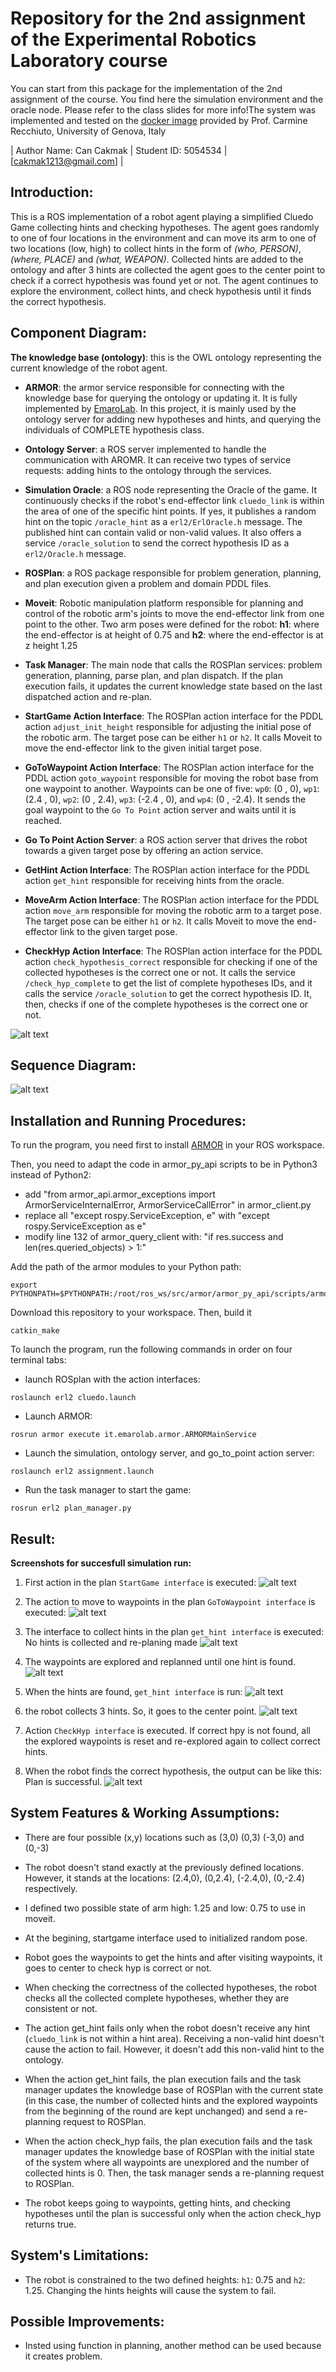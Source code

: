 # Repository for the 2nd assignment of the Experimental Robotics Laboratory course

You can start from this package for the implementation of the 2nd assignment of the course. You find here the simulation environment and the oracle node. Please refer to the class slides for more info!The system was implemented and tested on the [docker image](https://hub.docker.com/repository/docker/carms84/exproblab) provided by Prof. Carmine Recchiuto, University of Genova, Italy

|       Author Name: Can Cakmak   | Student ID: 5054534 |   [cakmak1213@gmail.com]   |


## Introduction:

This is a ROS implementation of a robot agent playing a simplified Cluedo Game collecting hints and checking hypotheses. The agent goes randomly to one of four locations in the environment and can move its arm to one of two locations (low, high) to collect hints in the form of *(who, PERSON)*, *(where, PLACE)* and *(what, WEAPON)*. Collected hints are added to the ontology and after 3 hints are collected the agent goes to the center point to check if a correct hypothesis was found yet or not. The agent continues to explore the environment, collect hints, and check hypothesis until it finds the correct hypothesis.


## Component Diagram:

**The knowledge base (ontology)**: this is the OWL ontology representing the current knowledge of the robot agent.

- **ARMOR**: the armor service responsible for connecting with the knowledge base for querying the ontology or updating it. It is fully implemented by [EmaroLab](https://github.com/EmaroLab/armor). In this project, it is mainly used by the ontology server for adding new hypotheses and hints, and querying the individuals of COMPLETE hypothesis class.
 
- **Ontology Server**: a ROS server implemented to handle the communication with AROMR. It can receive two types of service requests: adding hints to the ontology through the services.
 
 - **Simulation Oracle**: a ROS node representing the Oracle of the game. It continuously checks if the robot's end-effector link `cluedo_link` is within the area of one of the specific hint points. If yes, it publishes a random hint on the topic `/oracle_hint` as a `erl2/ErlOracle.h` message. The published hint can contain valid or non-valid values. It also offers a service `/oracle_solution` to send the correct hypothesis ID as a `erl2/Oracle.h` message.

- **ROSPlan**: a ROS package responsible for problem generation, planning, and plan execution given a problem and domain PDDL files.

 - **Moveit**: Robotic manipulation platform responsible for planning and control of the robotic arm's joints to move the end-effector link from one point to the other. Two arm poses were defined for the robot: **h1**: where the end-effector is at height of 0.75 and **h2**: where the end-effector is at z height 1.25
 
 - **Task Manager**: The main node that calls the ROSPlan services: problem generation, planning, parse plan, and plan dispatch. If the plan execution fails, it updates the current knowledge state based on the last dispatched action and re-plan.
 
 - **StartGame Action Interface**: The ROSPlan action interface for the PDDL action `adjust_init_height` responsible for adjusting the initial pose of the robotic arm. The target pose can be either `h1` or `h2`. It calls Moveit to move the end-effector link to the given initial target pose.
 
 - **GoToWaypoint Action Interface**: The ROSPlan action interface for the PDDL action `goto_waypoint` responsible for moving the robot base from one waypoint to another. Waypoints can be one of five: `wp0`: (0 , 0), `wp1`: (2.4 , 0), `wp2`: (0 , 2.4), `wp3`: (-2.4 , 0), and `wp4`: (0 , -2.4). It sends the goal waypoint to the `Go To Point` action server and waits until it is reached.
 
 - **Go To Point Action Server**: a ROS action server that drives the robot towards a given target pose by offering an action service.
 
 - **GetHint Action Interface**: The ROSPlan action interface for the PDDL action `get_hint` responsible for receiving hints from the oracle.
 
 - **MoveArm Action Interface**: The ROSPlan action interface for the PDDL action `move_arm` responsible for moving the robotic arm to a target pose. The target pose can be either `h1` or `h2`. It calls Moveit to move the end-effector link to the given target pose.
 
 - **CheckHyp Action Interface**: The ROSPlan action interface for the PDDL action `check_hypothesis_correct` responsible for checking if one of the collected hypotheses is the correct one or not. It calls the service `/check_hyp_complete` to get the list of complete hypotheses IDs, and it calls the service `/oracle_solution` to get the correct hypothesis ID. It, then, checks if one of the complete hypotheses is the correct one or not.
 
 ![alt text](https://github.com/cakmakcan/experimental_lab2/blob/main/ComponentDiagram.png)
 
 
## Sequence Diagram:

 ![alt text](https://github.com/cakmakcan/experimental_lab2/blob/main/SequenceDiagram.png)
 
 ## Installation and Running Procedures:

To run the program, you need first to install [ARMOR](https://github.com/EmaroLab/armor) in your ROS workspace.

Then, you need to adapt the code in armor_py_api scripts to be in Python3 instead of Python2:
  - add "from armor_api.armor_exceptions import ArmorServiceInternalError, ArmorServiceCallError" in armor_client.py
  - replace all "except rospy.ServiceException, e" with "except rospy.ServiceException as e"
  - modify line 132 of armor_query_client with: "if res.success and len(res.queried_objects) > 1:"

Add the path of the armor modules to your Python path:
```
export PYTHONPATH=$PYTHONPATH:/root/ros_ws/src/armor/armor_py_api/scripts/armor_api/
```
Download this repository to your workspace. Then, build it

```
catkin_make
```

To launch the program, run the following commands in order on four terminal tabs:
- launch ROSplan with the action interfaces: 
```
roslaunch erl2 cluedo.launch
```
- Launch ARMOR:
```
rosrun armor execute it.emarolab.armor.ARMORMainService
```
- Launch the simulation, ontology server, and go_to_point action server:
```
roslaunch erl2 assignment.launch
```
- Run the task manager to start the game:
```
rosrun erl2 plan_manager.py
```
## Result:
**Screenshots for succesfull simulation run:**

1. First action in the plan `StartGame interface` is executed:
![alt text](https://github.com/cakmakcan/experimental_lab2/blob/main/startgamepic.PNG)

2. The action to move to waypoints in the plan `GoToWaypoint interface` is executed:
![alt text](https://github.com/cakmakcan/experimental_lab2/blob/main/gotowaypoint.PNG)

3. The interface to collect hints in the plan `get_hint interface` is executed: No hints is collected and re-planing made
![alt text](https://github.com/cakmakcan/experimental_lab2/blob/main/get_hint%20failed.png)

4. The waypoints are explored and replanned until one hint is found.
![alt text](https://github.com/cakmakcan/experimental_lab2/blob/main/hintisfound.png)

5. When the hints are found, `get_hint interface` is run:
![alt text](https://github.com/cakmakcan/experimental_lab2/blob/main/movearm.PNG)

6. the robot collects 3 hints. So, it goes to the center point.
![alt text](https://github.com/cakmakcan/experimental_lab2/blob/main/hypocheck.PNG)

7. Action `CheckHyp interface` is executed. If correct hpy is not found, all the explored waypoints is reset and re-explored again to collect correct hints.

8. When the robot finds the correct hypothesis, the output can be like this: Plan is successful.
![alt text](https://github.com/cakmakcan/experimental_lab2/blob/main/final_result.PNG)

## System Features & Working Assumptions:

- There are four possible (x,y) locations such as (3,0) (0,3) (-3,0) and (0,-3)

- The robot doesn't stand exactly at the previously defined locations. However, it stands at the locations: (2.4,0), (0,2.4), (-2.4,0), (0,-2.4) respectively.

- I defined two possible state of arm high: 1.25 and low: 0.75 to use in moveit.

-  At the begining, startgame interface used to initialized random pose.

- Robot goes the waypoints to get the hints and after visiting waypoints, it goes to center to check hyp is correct or not.

- When checking the correctness of the collected hypotheses, the robot checks all the collected complete hypotheses, whether they are consistent or not.

- The action get_hint fails only when the robot doesn't receive any hint (`cluedo_link` is not within a hint area). Receiving a non-valid hint doesn't cause the action to fail. However, it doesn't add this non-valid hint to the ontology.

- When the action get_hint fails, the plan execution fails and the task manager updates the knowledge base of ROSPlan with the current state (in this case, the number of collected hints and the explored waypoints from the beginning of the round are kept unchanged) and send a re-planning request to ROSPlan.

- When the action check_hyp fails, the plan execution fails and the task manager updates the knowledge base of ROSPlan with the initial state of the system where all waypoints are unexplored and the number of collected hints is 0. Then, the task manager sends a re-planning request to ROSPlan.

- The robot keeps going to waypoints, getting hints, and checking hypotheses until the plan is successful only when the action check_hyp returns true.  

## System's Limitations:
- The robot is constrained to the two defined heights: `h1`: 0.75 and `h2`: 1.25. Changing the hints heights will cause the system to fail.

## Possible Improvements:
- Insted using function in planning, another method can be used because it creates problem.

